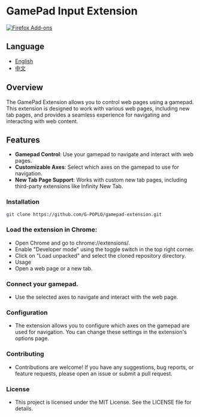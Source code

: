 # GamePad Input Extension
<a rel="noreferrer noopener" href="https://addons.mozilla.org/firefox/addon/gamepad-input"><img alt="Firefox Add-ons" src="https://img.shields.io/badge/Firefox-141e24.svg?&style=for-the-badge&logo=firefox-browser&logoColor=white"></a>
## Language
- [English](README.md)
- [中文](README-zh.md)

## Overview
The GamePad Extension allows you to control web pages using a gamepad. This extension is designed to work with various web pages, including new tab pages, and provides a seamless experience for navigating and interacting with web content.

## Features
- **Gamepad Control**: Use your gamepad to navigate and interact with web pages.
- **Customizable Axes**: Select which axes on the gamepad to use for navigation.
- **New Tab Page Support**: Works with custom new tab pages, including third-party extensions like Infinity New Tab.

### Installation
   ```sh
   git clone https://github.com/G-POPLO/gamepad-extension.git
   ```
   
### Load the extension in Chrome:
  -  Open Chrome and go to chrome://extensions/.
  -  Enable "Developer mode" using the toggle switch in the top right corner.
  - Click on "Load unpacked" and select the cloned repository directory.
  -  Usage
  -  Open a web page or a new tab.
### Connect your gamepad.
   - Use the selected axes to navigate and interact with the web page.
### Configuration
  -  The extension allows you to configure which axes on the gamepad are used for navigation. You can change these settings in the extension's options page.
### Contributing
   - Contributions are welcome! If you have any suggestions, bug reports, or feature requests, please open an issue or submit a pull request.
   
### License
   - This project is licensed under the MIT License. See the LICENSE file for details.
   

